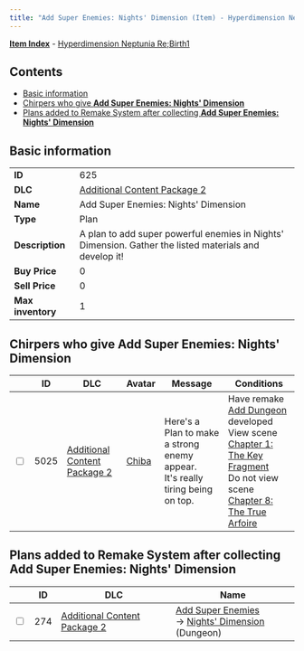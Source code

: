 ```yaml
---
title: "Add Super Enemies: Nights' Dimension (Item) - Hyperdimension Neptunia Re;Birth1"
---
```


[**Item Index**](/neptunia/rb1/item/index.html) - [Hyperdimension Neptunia Re;Birth1](/neptunia/rb1)

## Contents

- [Basic information](#basic-information)
- [Chirpers who give **Add Super Enemies: Nights' Dimension**](#chirpers-who-give-add-super-enemies-nights-dimension)
- [Plans added to Remake System after collecting **Add Super Enemies: Nights' Dimension**](#plans-added-to-remake-system-after-collecting-add-super-enemies-nights-dimension)

## Basic information

|   |   |
| -- | -- |
| **ID** | 625 |
| **DLC** | [Additional Content Package 2](/neptunia/rb1/dlc/11-pack2.html) |
| **Name** | Add Super Enemies: Nights' Dimension |
| **Type** | Plan |
| **Description** | A plan to add super powerful enemies in Nights' Dimension. Gather the listed materials and develop it! |
| **Buy Price** | 0 |
| **Sell Price** | 0 |
| **Max inventory** | 1 |


## Chirpers who give **Add Super Enemies: Nights' Dimension**

|    | ID | DLC | Avatar | Message | Conditions |
| -- | -- | --- | ------ | ------- | ---------- |
| <input type="checkbox" id="rb1-chirper-event-11-5025" class="trackbox" /> | 5025 | [Additional Content Package 2](/neptunia/rb1/dlc/11-pack2.html) | [Chiba](/neptunia/rb1/undefined/1-219-chiba.html) | Here's a Plan to make a strong enemy appear.<br />It's really tiring being on top. | Have remake [Add Dungeon](/neptunia/rb1/remake/11-227-add-dungeon.html) developed<br />View scene [Chapter 1: The Key Fragment](/neptunia/rb1/scene/1-117-chapter-1-the-key-fragment.html)<br />Do not view scene [Chapter 8: The True Arfoire](/neptunia/rb1/scene/1-807-chapter-8-the-true-arfoire.html) |


## Plans added to Remake System after collecting **Add Super Enemies: Nights' Dimension**

|    | ID | DLC | Name |
| -- | -- | --- | ---- |
| <input type="checkbox" id="rb1-remake-11-274" class="trackbox" /> | 274 | [Additional Content Package 2](/neptunia/rb1/dlc/11-pack2.html) | [Add Super Enemies](/neptunia/rb1/remake/11-274-add-super-enemies.html)<br /> → [Nights' Dimension](/neptunia/rb1/dungeon/11-126-nights-dimension.html) (Dungeon) |
